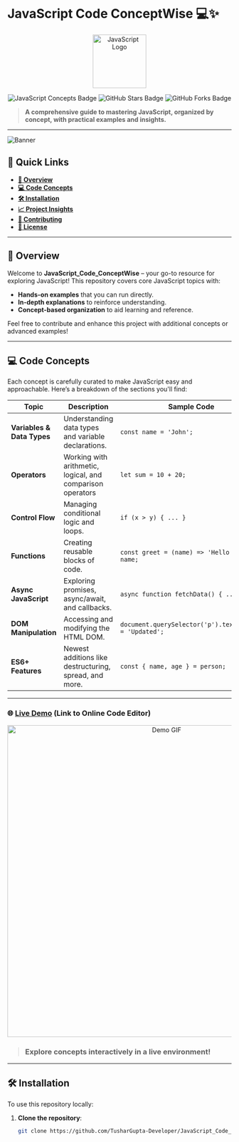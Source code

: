 # JavaScript Code ConceptWise 💻✨

<p align="center">
  <img src="https://user-images.githubusercontent.com/yourusername/logo.png" width="120" height="120" alt="JavaScript Logo" />
</p>

<p align="center">
  <img src="https://img.shields.io/badge/JavaScript-Concepts-yellow" alt="JavaScript Concepts Badge" />
  <img src="https://img.shields.io/github/stars/TusharGupta-Developer/JavaScript_Code_ConceptWise?style=social" alt="GitHub Stars Badge" />
  <img src="https://img.shields.io/github/forks/TusharGupta-Developer/JavaScript_Code_ConceptWise?style=social" alt="GitHub Forks Badge" />
</p>

> **A comprehensive guide to mastering JavaScript, organized by concept, with practical examples and insights.**

---

![Banner](https://user-images.githubusercontent.com/yourusername/banner.png)

## 🚀 Quick Links

- **[📖 Overview](#-overview)**
- **[💻 Code Concepts](#-code-concepts)**
- **[🛠️ Installation](#%EF%B8%8F-installation)**
- **[📈 Project Insights](#-project-insights)**
- **[🤝 Contributing](#-contributing)**
- **[🔗 License](#-license)**

---

## 📖 Overview

Welcome to **JavaScript_Code_ConceptWise** – your go-to resource for exploring JavaScript! This repository covers core JavaScript topics with:
- **Hands-on examples** that you can run directly.
- **In-depth explanations** to reinforce understanding.
- **Concept-based organization** to aid learning and reference.

Feel free to contribute and enhance this project with additional concepts or advanced examples!

---

## 💻 Code Concepts

Each concept is carefully curated to make JavaScript easy and approachable. Here’s a breakdown of the sections you'll find:

| Topic                      | Description                                                | Sample Code                                               |
|----------------------------|------------------------------------------------------------|-----------------------------------------------------------|
| **Variables & Data Types** | Understanding data types and variable declarations.        | `const name = 'John';`                                    |
| **Operators**              | Working with arithmetic, logical, and comparison operators | `let sum = 10 + 20;`                                      |
| **Control Flow**           | Managing conditional logic and loops.                      | `if (x > y) { ... }`                                      |
| **Functions**              | Creating reusable blocks of code.                          | `const greet = (name) => 'Hello ' + name;`                |
| **Async JavaScript**       | Exploring promises, async/await, and callbacks.            | `async function fetchData() { ... }`                      |
| **DOM Manipulation**       | Accessing and modifying the HTML DOM.                      | `document.querySelector('p').textContent = 'Updated';`    |
| **ES6+ Features**          | Newest additions like destructuring, spread, and more.     | `const { name, age } = person;`                           |

---

### 🌐 [Live Demo](#) (Link to Online Code Editor)

<p align="center">
  <img src="https://user-images.githubusercontent.com/yourusername/demo-gif.gif" width="700" alt="Demo GIF" />
</p>

> ### Explore concepts interactively in a live environment!

---

## 🛠️ Installation

To use this repository locally:

1. **Clone the repository**:
   ```bash
   git clone https://github.com/TusharGupta-Developer/JavaScript_Code_ConceptWise.git

